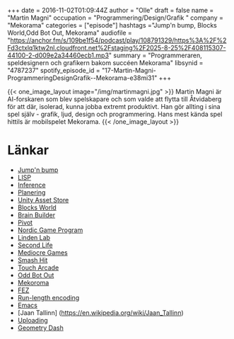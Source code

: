 +++
date = 2016-11-02T01:09:44Z
author = "Olle"
draft = false
name = "Martin Magni"
occupation = "Programmering/Design/Grafik "
company = "Mekorama"
categories = ["episode"]
hashtags ="Jump'n bump, Blocks World,Odd Bot Out, Mekorama"
audiofile = "https://anchor.fm/s/109be1f54/podcast/play/108791329/https%3A%2F%2Fd3ctxlq1ktw2nl.cloudfront.net%2Fstaging%2F2025-8-25%2F408115307-44100-2-d009e2a34460ecb1.mp3"
summary = "Programmeraren, speldesignern och grafikern bakom succéen Mekorama"
libsynid = "4787237"
spotify_episode_id = "17-Martin-Magni-ProgrammeringDesignGrafik--Mekorama-e38mi31"
+++


{{< one_image_layout image="/img/martinmagni.jpg" >}}
Martin Magni är AI-forskaren som blev spelskapare och som valde att
flytta till Åtvidaberg för att där, isolerad, kunna jobba extremt
produktivt. Han gör allting i sina spel själv - grafik, ljud, design och
programmering. Hans mest kända spel hittils är mobilspelet Mekorama.
{{< /one_image_layout >}}

# Länkar
* [Jump'n bump](https://www.youtube.com/watch?v=0zGOqc5jsgQ)
* [LISP](https://en.wikipedia.org/wiki/Lisp_(programming_language))
* [Inference](https://en.wikipedia.org/wiki/Inference)
* [Planering](https://en.wikipedia.org/wiki/Automated_planning_and_scheduling)
* [Unity Asset Store](https://www.assetstore.unity3d.com/)
* [Blocks World](https://www.youtube.com/watch?v=UOlXMcUFtnQ)
* [Brain Builder](https://www.youtube.com/watch?v=M-fLYhKvYJU)
* [Pivot](https://en.wikipedia.org/wiki/Lean_startup#Pivot)
* [Nordic Game Program](http://www.nordicgameprogram.org/)
* [Linden Lab](http://www.lindenlab.com/)
* [Second Life](https://www.youtube.com/watch?v=GgNcTxgCMLQ)
* [Mediocre Games](http://www.mediocre.se/)
* [Smash Hit](https://www.youtube.com/watch?v=MA9rigt5MiI)
* [Touch Arcade](http://toucharcade.com/)
* [Odd Bot Out](https://www.youtube.com/watch?v=X59pbQgfLmQ)
* [Mekoroma](https://www.youtube.com/watch?v=vaSJyEDmgWA)
* [FEZ](https://www.youtube.com/watch?v=q55RJ41hv4c)
* [Run-length encoding](https://en.wikipedia.org/wiki/Run-length_encoding)
* [Emacs](https://www.gnu.org/software/emacs/)
* [Jaan Tallinn]  (https://en.wikipedia.org/wiki/Jaan_Tallinn)
* [Uploading](http://io9.gizmodo.com/why-you-should-upload-yourself-to-a-supercomputer-1497856380)
* [Geometry Dash](https://www.youtube.com/watch?v=k90y6PIzIaE) 
